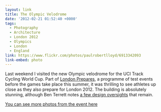 ```yaml
---
layout: link
title: The Olympic Velodrome
date: '2012-02-21 01:52:40 +0000'
tags:
  - Photography
  - Architecture
  - London 2012
  - Olympics
  - London
  - England
link: https://www.flickr.com/photos/paulrobertlloyd/6913342093
link-embed: photo
---
```

Last weekend I visited the new Olympic velodrome for the UCI Track Cycling World Cup. Part of [London Prepares][1], a programme of test events before the games take place this summer, it was thrilling to see athletes up close as they also prepare for London 2012. The building is absolutely stunning, although Ben Terrett notes [a few design oversights][2] that remain.

[You can see more photos from the event here][3]

[1]: http://web.archive.org/web/20120119180926/http://www.londonpreparesseries.com/
[2]: http://noisydecentgraphics.typepad.com/design/2012/02/the-new-olympic-velodrome.html
[3]: https://www.flickr.com/photos/paulrobertlloyd/sets/72157629410345785/
